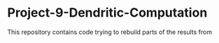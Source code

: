# Project-9-Dendritic-Computation
This repository contains code trying to rebuild parts of the results from
